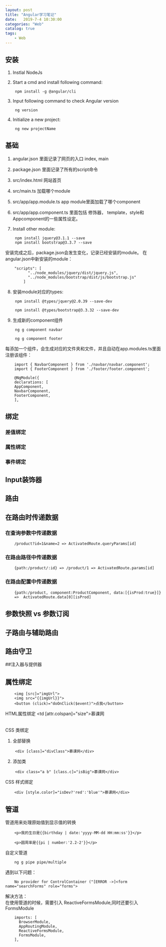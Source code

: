 ```yaml
---                
layout: post                
title: "Angular学习笔记"                
date:   2019-7-4 10:30:00                 
categories: "Web"                
catalog: true                
tags:                 
    - Web                
---      
```


## 安装

1. Instlal NodeJs
2. Start a cmd and install following command:
    
        npm install -g @angular/cli
3. Input following command to check Angular version

        ng version
4. Initialize a new project:

        ng new projectName

## 基础

1. angular.json 里面记录了网页的入口 index, main
2. package.json 里面记录了所有的script命令
3. src/index.html 网站首页
4. src/main.ts 加载哪个module
5. src/app/app.module.ts app module里面加载了哪个component
6. src/app/app.component.ts 里面包括 修饰器， template，style和Appcomponent的一些属性设定。

7. Install other module:

        npm install jquery@3.1.1 --save
        npm install bootstrap@3.3.7 --save

安装完成之后，package.json会发生变化，记录已经安装的module。
在angular.json中新安装的module：

        "scripts": [
              "../node_modules/jquery/dist/jquery.js",
              "../node_modules/bootstrap/dist/js/bootstrap.js"
            ]

8. 安装module对应的types:

        npm install @types/jquery@2.0.39 --save-dev
        
        npm install @types/bootstrap@3.3.32 --save-dev

9. 生成新的component组件

        ng g component navbar

        ng g component footer

每添加一个组件，会生成对应的文件夹和文件，并且自动在app.modules.ts里面注册该组件：

        import { NavbarComponent } from './navbar/navbar.component';
        import { FooterComponent } from './footer/footer.component';

        @NgModule({
        declarations: [
        AppComponent,
        NavbarComponent,
        FooterComponent,
        ],

## 绑定
### 差值绑定

### 属性绑定

### 事件绑定

## Input装饰器

## 路由

## 在路由时传递数据        

### 在查询参数中传递数据

        /product?id=1&name=2 => ActivatedRoute.queryParams[id]

### 在路由路径中传递数据

        {path:/product/:id} => /product/1 => ActivatedRoute.params[id]

### 在路由配置中传递数据

        {path:/product, component:ProductComponent, data:[{isProd:true}]}
        =>  ActivatedRoute.data[0][isProd]

## 参数快照 vs 参数订阅

## 子路由与辅助路由

## 路由守卫

##注入器与提供器

## 属性绑定

        <img [src]="imgUrl">
        <img src="{{imgUrl}}">
        <button (click)="doOnClick($event)">点我</button>

HTML属性绑定
        <table>
        <tr><td [attr.colspan]="size">慕课网</td></tr>
        </table>

CSS 类绑定
1. 全部替换

        <div [class]="divClass">慕课网</div>

2. 添加类

        <div class="a b" [class.c]="isBig">慕课网</div>

CSS 样式绑定

        <div [style.color]="isDev?'red':'blue'">慕课网</div>


## 管道

管道用来处理原始值到显示值的转换

        <p>我的生日是{{birthday | date:'yyyy-MM-dd HH:mm:ss'}}</p>

        <p>圆周率是{{pi | number:'2.2-2'}}</p>

自定义管道

        ng g pipe pipe/multiple 

遇到以下问题：

        No provider for ControlContainer ("[ERROR ->]<form name="searchForms" role="forms">  

解决方法：  
在使用管道的时候，需要引入 ReactiveFormsModule,同时还要引入 FormsModule

        imports: [
          BrowserModule,
          AppRoutingModule,
          ReactiveFormsModule,  
          FormsModule,  
        ],
